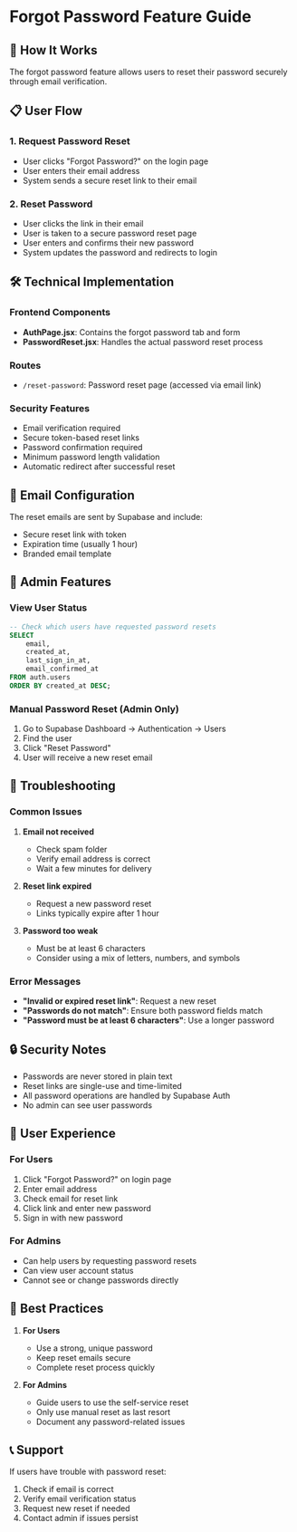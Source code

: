 # Forgot Password Feature Guide

## 🔐 How It Works

The forgot password feature allows users to reset their password securely through email verification.

## 📋 User Flow

### 1. Request Password Reset
- User clicks "Forgot Password?" on the login page
- User enters their email address
- System sends a secure reset link to their email

### 2. Reset Password
- User clicks the link in their email
- User is taken to a secure password reset page
- User enters and confirms their new password
- System updates the password and redirects to login

## 🛠️ Technical Implementation

### Frontend Components
- **AuthPage.jsx**: Contains the forgot password tab and form
- **PasswordReset.jsx**: Handles the actual password reset process

### Routes
- `/reset-password`: Password reset page (accessed via email link)

### Security Features
- Email verification required
- Secure token-based reset links
- Password confirmation required
- Minimum password length validation
- Automatic redirect after successful reset

## 📧 Email Configuration

The reset emails are sent by Supabase and include:
- Secure reset link with token
- Expiration time (usually 1 hour)
- Branded email template

## 🔧 Admin Features

### View User Status
```sql
-- Check which users have requested password resets
SELECT 
    email,
    created_at,
    last_sign_in_at,
    email_confirmed_at
FROM auth.users
ORDER BY created_at DESC;
```

### Manual Password Reset (Admin Only)
1. Go to Supabase Dashboard → Authentication → Users
2. Find the user
3. Click "Reset Password"
4. User will receive a new reset email

## 🚨 Troubleshooting

### Common Issues

1. **Email not received**
   - Check spam folder
   - Verify email address is correct
   - Wait a few minutes for delivery

2. **Reset link expired**
   - Request a new password reset
   - Links typically expire after 1 hour

3. **Password too weak**
   - Must be at least 6 characters
   - Consider using a mix of letters, numbers, and symbols

### Error Messages

- **"Invalid or expired reset link"**: Request a new reset
- **"Passwords do not match"**: Ensure both password fields match
- **"Password must be at least 6 characters"**: Use a longer password

## 🔒 Security Notes

- Passwords are never stored in plain text
- Reset links are single-use and time-limited
- All password operations are handled by Supabase Auth
- No admin can see user passwords

## 📱 User Experience

### For Users
1. Click "Forgot Password?" on login page
2. Enter email address
3. Check email for reset link
4. Click link and enter new password
5. Sign in with new password

### For Admins
- Can help users by requesting password resets
- Can view user account status
- Cannot see or change passwords directly

## 🎯 Best Practices

1. **For Users**
   - Use a strong, unique password
   - Keep reset emails secure
   - Complete reset process quickly

2. **For Admins**
   - Guide users to use the self-service reset
   - Only use manual reset as last resort
   - Document any password-related issues

## 📞 Support

If users have trouble with password reset:
1. Check if email is correct
2. Verify email verification status
3. Request new reset if needed
4. Contact admin if issues persist 